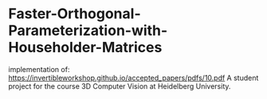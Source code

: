 # Faster-Orthogonal-Parameterization-with-Householder-Matrices
implementation of: https://invertibleworkshop.github.io/accepted_papers/pdfs/10.pdf
A student project for the course 3D Computer Vision at Heidelberg University.
